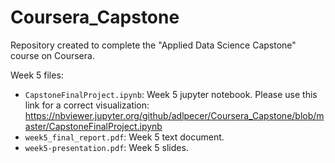 # Coursera_Capstone
Repository created to complete the "Applied Data Science Capstone" course on Coursera.

Week 5 files:
- `CapstoneFinalProject.ipynb`: Week 5 jupyter notebook. Please use this link for a correct visualization: https://nbviewer.jupyter.org/github/adlpecer/Coursera_Capstone/blob/master/CapstoneFinalProject.ipynb
- `week5_final_report.pdf`: Week 5 text document.
- `week5-presentation.pdf`: Week 5 slides.
